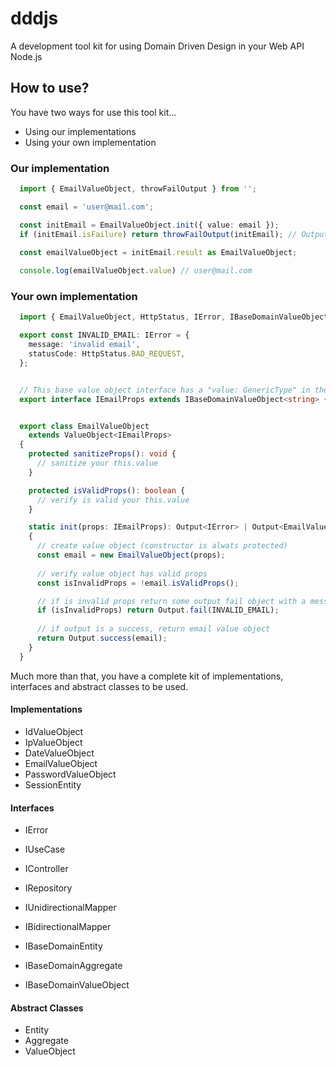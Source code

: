 # dddjs
A development tool kit for using Domain Driven Design in your Web API Node.js

## How to use?
You have two ways for use this tool kit...

  - Using our implementations
  - Using your own implementation

### Our implementation
```ts
  import { EmailValueObject, throwFailOutput } from '';

  const email = 'user@mail.com';

  const initEmail = EmailValueObject.init({ value: email });
  if (initEmail.isFailure) return throwFailOutput(initEmail); // Output fail

  const emailValueObject = initEmail.result as EmailValueObject;
  
  console.log(emailValueObject.value) // user@mail.com
```

### Your own implementation
```ts
  import { EmailValueObject, HttpStatus, IError, IBaseDomainValueObject } from '';

  export const INVALID_EMAIL: IError = {
    message: 'invalid email',
    statusCode: HttpStatus.BAD_REQUEST,
  };


  // This base value object interface has a "value: GenericType" in the content
  export interface IEmailProps extends IBaseDomainValueObject<string> {}


  export class EmailValueObject
    extends ValueObject<IEmailProps>
  {
    protected sanitizeProps(): void {
      // sanitize your this.value
    }

    protected isValidProps(): boolean {
      // verify is valid your this.value
    }

    static init(props: IEmailProps): Output<IError> | Output<EmailValueObject>
    {
      // create value object (constructor is alwats protected)
      const email = new EmailValueObject(props);
      
      // verify value object has valid props
      const isInvalidProps = !email.isValidProps();

      // if is invalid props return some output fail object with a message
      if (isInvalidProps) return Output.fail(INVALID_EMAIL);
      
      // if output is a success, return email value object
      return Output.success(email);
    }
  }
```

Much more than that, you have a complete kit of implementations, interfaces and abstract classes to be used.

#### Implementations
  - IdValueObject
  - IpValueObject
  - DateValueObject
  - EmailValueObject
  - PasswordValueObject
  - SessionEntity

#### Interfaces
  - IError
  - IUseCase
  - IController
  - IRepository
  - IUnidirectionalMapper
  - IBidirectionalMapper

  - IBaseDomainEntity
  - IBaseDomainAggregate
  - IBaseDomainValueObject

#### Abstract Classes
  - Entity
  - Aggregate
  - ValueObject
